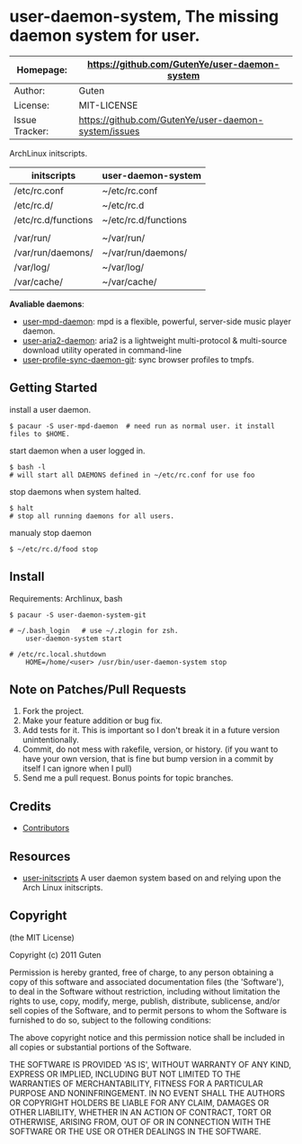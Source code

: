 user-daemon-system, The missing daemon system for user.
==============================================================

| Homepage:      |  https://github.com/GutenYe/user-daemon-system       |
|----------------|------------------------------------------------------       |
| Author:	       | Guten                                                 |
| License:       | MIT-LICENSE                                                |
| Issue Tracker: | https://github.com/GutenYe/user-daemon-system/issues |

ArchLinux initscripts.

|  initscripts 	         | user-daemon-system   |
|------------------------|----------------------|
| /etc/rc.conf           | ~/etc/rc.conf        |
| /etc/rc.d/ 	           | ~/etc/rc.d           |
| /etc/rc.d/functions    | ~/etc/rc.d/functions |
|                        |                      |
| /var/run/              | ~/var/run/           |
| /var/run/daemons/      | ~/var/run/daemons/   |
| /var/log/              | ~/var/log/           |
| /var/cache/            | ~/var/cache/         |

**Avaliable daemons**:

* [user-mpd-daemon](https://aur.archlinux.org/packages.php?ID=56855): mpd is a flexible, powerful, server-side music player daemon.
* [user-aria2-daemon](https://aur.archlinux.org/packages.php?ID=56854): aria2 is a lightweight multi-protocol & multi-source download utility operated in command-line
* [user-profile-sync-daemon-git](https://aur.archlinux.org/packages.php?ID=57419): sync browser profiles to tmpfs.

Getting Started
-----
	
install a user daemon.

	$ pacaur -S user-mpd-daemon  # need run as normal user. it install files to $HOME.

start daemon when a user logged in.

	$ bash -l
	# will start all DAEMONS defined in ~/etc/rc.conf for use foo

stop daemons when system halted.

	$ halt
	# stop all running daemons for all users.

manualy stop daemon

	$ ~/etc/rc.d/food stop

Install
-------

Requirements: Archlinux, bash

	$ pacaur -S user-daemon-system-git

	# ~/.bash_login   # use ~/.zlogin for zsh.
		user-daemon-system start

	# /etc/rc.local.shutdown
		HOME=/home/<user> /usr/bin/user-daemon-system stop

Note on Patches/Pull Requests
-----------------------------

1. Fork the project.
2. Make your feature addition or bug fix.
3. Add tests for it. This is important so I don't break it in a future version unintentionally.
4. Commit, do not mess with rakefile, version, or history. (if you want to have your own version, that is fine but bump version in a commit by itself I can ignore when I pull)
5. Send me a pull request. Bonus points for topic branches.

Credits
--------

* [Contributors](https://github.com/GutenYe/user-daemon-system/contributors)

Resources
---------

* [user-initscripts](https://github.com/fleger/user-initscripts) A user daemon system based on and relying upon the Arch Linux initscripts.

Copyright
---------

(the MIT License)

Copyright (c) 2011 Guten

Permission is hereby granted, free of charge, to any person obtaining a copy of this software and associated documentation files (the 'Software'), to deal in the Software without restriction, including without limitation the rights to use, copy, modify, merge, publish, distribute, sublicense, and/or sell copies of the Software, and to permit persons to whom the Software is furnished to do so, subject to the following conditions:

The above copyright notice and this permission notice shall be included in all copies or substantial portions of the Software.

THE SOFTWARE IS PROVIDED 'AS IS', WITHOUT WARRANTY OF ANY KIND, EXPRESS OR IMPLIED, INCLUDING BUT NOT LIMITED TO THE WARRANTIES OF MERCHANTABILITY, FITNESS FOR A PARTICULAR PURPOSE AND NONINFRINGEMENT.  IN NO EVENT SHALL THE AUTHORS OR COPYRIGHT HOLDERS BE LIABLE FOR ANY CLAIM, DAMAGES OR OTHER LIABILITY, WHETHER IN AN ACTION OF CONTRACT, TORT OR OTHERWISE, ARISING FROM, OUT OF OR IN CONNECTION WITH THE SOFTWARE OR THE USE OR OTHER DEALINGS IN THE SOFTWARE.
